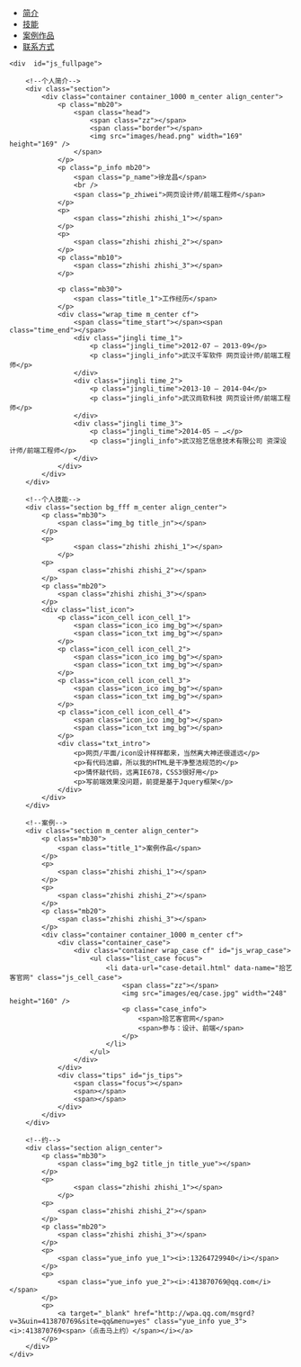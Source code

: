 
<!DOCTYPE html PUBLIC "-//W3C//DTD XHTML 1.0 Transitional//EN" "http://www.w3.org/TR/xhtml1/DTD/xhtml1-transitional.dtd">
<html xmlns="http://www.w3.org/1999/xhtml">
<head>
<meta http-equiv="Content-Type" content="text/html; charset=utf-8" />
<meta http-equiv="X-UA-Compatible" content="IE=Edge">
<link href="favicon.ico" type="image/x-icon" rel="shortcut icon">

<title>首页</title>

<!--公共样式-->
<link rel="stylesheet" type="text/css" href="css/reset.css"/>

<!--公共脚本-->
<script type="text/javascript" src="js/jquery-1.8.3.min.js"></script>
<script type="text/javascript" src="js/jquery.easing.1.3.js"></script>
<script type="text/javascript" src="js/jquery.fullPage.min.js"></script>
<!--dialog-->
<!--artdiolag-->
<script type="text/javascript" src="js/artDialog4_jb51net/jquery.artDialog.js"></script>
<script type="text/javascript" src="js/artDialog4_jb51net/artDialog.iframe.js"></script>
<link rel="stylesheet" type="text/css" href="js/artDialog4_jb51net/skins/default.css"/>

<!--前端脚本-->
<script type="text/javascript" src="js/common.js"></script>


</head>

<body>
	<!--导航-->
	<div class="menu" id="menu">
    	<div class="container_1000 m_center cf">
        	<h1 class="logo">
            	<a href="#page1">
                	<span>
                    	<i class="l_1"></i>
                        <i class="l_2"></i>
                        <i class="l_3"></i>
                        <i class="l_4"></i>
                    </span>
                </a>
            </h1>
        	<ul class="nav">
            	<li data-menuanchor="page1" class="active"><a href="#page1">简介</a></li>
                <li data-menuanchor="page2"><a href="#page2">技能</a></li>
                <li data-menuanchor="page3"><a href="#page3">案例作品</a></li>
                <li data-menuanchor="page4"><a href="#page4">联系方式</a></li>
            </ul>
        </div>
    </div>
    
	<div  id="js_fullpage">
    
    	<!--个人简介-->
        <div class="section">
        	<div class="container container_1000 m_center align_center">
            	<p class="mb20">
                	<span class="head">
                        <span class="zz"></span>
                        <span class="border"></span>
                        <img src="images/head.png" width="169" height="169" />
                    </span>
                </p>
                <p class="p_info mb20">
                	<span class="p_name">徐龙昌</span>
                    <br />
                    <span class="p_zhiwei">网页设计师/前端工程师</span>
                </p>
                <p>
                	<span class="zhishi zhishi_1"></span>
                </p>
                <p>
                	<span class="zhishi zhishi_2"></span>
                </p>
                <p class="mb10">
                	<span class="zhishi zhishi_3"></span>
                </p>
                
                <p class="mb30">
                	<span class="title_1">工作经历</span>
                </p>
                <div class="wrap_time m_center cf">
                	<span class="time_start"></span><span class="time_end"></span>
                    <div class="jingli time_1">
                        <p class="jingli_time">2012-07 — 2013-09</p>
                        <p class="jingli_info">武汉千军软件 网页设计师/前端工程师</p>
                    </div>
                    <div class="jingli time_2">
                        <p class="jingli_time">2013-10 — 2014-04</p>
                        <p class="jingli_info">武汉尚软科技 网页设计师/前端工程师</p>
                    </div>
                    <div class="jingli time_3">
                        <p class="jingli_time">2014-05 — …</p>
                        <p class="jingli_info">武汉拾艺信息技术有限公司 资深设计师/前端工程师</p>
                    </div>
                </div>
            </div>
        </div>
        
        <!--个人技能-->
        <div class="section bg_fff m_center align_center">
        	<p class="mb30">
            	<span class="img_bg title_jn"></span>
            </p>
        	<p>
                	<span class="zhishi zhishi_1"></span>
                </p>
            <p>
                <span class="zhishi zhishi_2"></span>
            </p>
            <p class="mb20">
                <span class="zhishi zhishi_3"></span>
            </p>
            <div class="list_icon">
                <p class="icon_cell icon_cell_1">
                    <span class="icon_ico img_bg"></span>
                    <span class="icon_txt img_bg"></span>
                </p>
                <p class="icon_cell icon_cell_2">
                    <span class="icon_ico img_bg"></span>
                    <span class="icon_txt img_bg"></span>
                </p>
                <p class="icon_cell icon_cell_3">
                    <span class="icon_ico img_bg"></span>
                    <span class="icon_txt img_bg"></span>
                </p>
                <p class="icon_cell icon_cell_4">
                    <span class="icon_ico img_bg"></span>
                    <span class="icon_txt img_bg"></span>
                </p>
                <div class="txt_intro">
                	<p>网页/平面/icon设计样样都来，当然离大神还很遥远</p>
                    <p>有代码洁癖，所以我的HTML是干净整洁规范的</p>
                    <p>情怀敲代码，远离IE678，CSS3很好用</p>
                    <p>写前端效果没问题，前提是基于Jquery框架</p>
                </div>
            </div>
        </div>
    	
        <!--案例-->
        <div class="section m_center align_center">
        	<p class="mb30">
                <span class="title_1">案例作品</span>
            </p>
        	<p>
                <span class="zhishi zhishi_1"></span>
            </p>
            <p>
                <span class="zhishi zhishi_2"></span>
            </p>
            <p class="mb20">
                <span class="zhishi zhishi_3"></span>
            </p>
            <div class="container container_1000 m_center cf">
            	<div class="container_case">
                    <div class="container wrap_case cf" id="js_wrap_case">
                        <ul class="list_case focus">
                            <li data-url="case-detail.html" data-name="拾艺客官网" class="js_cell_case">
                                <span class="zz"></span>
                                <img src="images/eq/case.jpg" width="248" height="160" />
                                <p class="case_info">
                                    <span>拾艺客官网</span>
                                    <span>参与：设计、前端</span>
                                </p>
                            </li>
                        </ul>
                    </div>
                </div>
                <div class="tips" id="js_tips">
                	<span class="focus"></span>
                    <span></span>
                    <span></span>
                </div>
            </div>
        </div>
        
        <!--约-->
        <div class="section align_center">
        	<p class="mb30">
            	<span class="img_bg2 title_jn title_yue"></span>
            </p>
            <p>
                	<span class="zhishi zhishi_1"></span>
                </p>
            <p>
                <span class="zhishi zhishi_2"></span>
            </p>
            <p class="mb20">
                <span class="zhishi zhishi_3"></span>
            </p>
            <p>
            	<span class="yue_info yue_1"><i>:13264729940</i></span>
            </p>
            <p>
            	<span class="yue_info yue_2"><i>:413870769@qq.com</i></span>
            </p>
            <p>
            	<a target="_blank" href="http://wpa.qq.com/msgrd?v=3&uin=413870769&site=qq&menu=yes" class="yue_info yue_3"><i>:413870769<span>（点击马上约）</span></i></a>
            </p>
        </div>
    </div>
</body>
</html>

